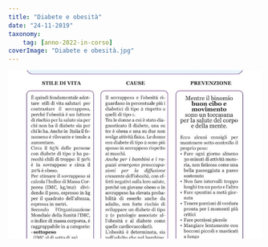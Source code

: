 ```yaml
---
title: "Diabete e obesità"
date: "24-11-2019"
taxonomy: 
    tag: [anno-2022-in-corso]
coverImage: "Diabete e obesità.jpg"
---
```


![Diabete e obesità](images/Diabete%20e%20obesit%C3%A0.jpg)
